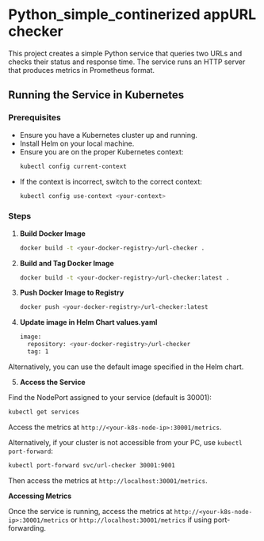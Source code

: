 # Python_simple_continerized appURL checker

This project creates a simple Python service that queries two URLs and checks their status and response time. The service runs an HTTP server that produces metrics in Prometheus format.

## Running the Service in Kubernetes

### Prerequisites

- Ensure you have a Kubernetes cluster up and running.
- Install Helm on your local machine.
- Ensure you are on the proper Kubernetes context:
  ```bash
  kubectl config current-context
- If the context is incorrect, switch to the correct context:
  ```bash
  kubectl config use-context <your-context>

### Steps

1. **Build Docker Image**
   ```bash
   docker build -t <your-docker-registry>/url-checker .

2. **Build and Tag Docker Image**
   ```bash
   docker build -t <your-docker-registry>/url-checker:latest .

3. **Push Docker Image to Registry**
   ```bash
   docker push <your-docker-registry>/url-checker:latest

4. **Update image in Helm Chart values.yaml**
   ```bash
   image:
     repository: <your-docker-registry>/url-checker
     tag: 1

Alternatively, you can use the default image specified in the Helm chart.

5. **Access the Service**

Find the NodePort assigned to your service (default is 30001):
   ```bash
   kubectl get services
   ```

Access the metrics at `http://<your-k8s-node-ip>:30001/metrics`.

Alternatively, if your cluster is not accessible from your PC, use `kubectl port-forward`:
   ```bash
   kubectl port-forward svc/url-checker 30001:9001
   ```
Then access the metrics at `http://localhost:30001/metrics`.

**Accessing Metrics**

Once the service is running, access the metrics at `http://<your-k8s-node-ip>:30001/metrics` or `http://localhost:30001/metrics` if using port-forwarding.